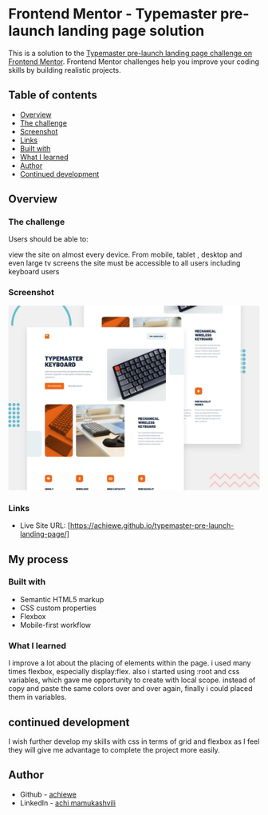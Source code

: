 # Frontend Mentor - Typemaster pre-launch landing page solution

This is a solution to the [Typemaster pre-launch landing page challenge on Frontend Mentor](). Frontend Mentor challenges help you improve your coding skills by building realistic projects.

## Table of contents

  - [Overview](#overview)
  - [The challenge](#the-challenge)
  - [Screenshot](#screenshot)
  - [Links](#links)
  - [Built with](#built-with)
  - [What I learned](#what-i-learned)
  - [Author](#author)
 - [Continued development](#continued-development)
 
   
## Overview

### The challenge

Users should be able to:

view the site on almost every device. From mobile, tablet , desktop and even large tv screens
the site must be accessible to all users including keyboard users

### Screenshot

![](./assets/preview.jpg)


### Links

- Live Site URL: [https://achiewe.github.io/typemaster-pre-launch-landing-page/]

## My process

### Built with

- Semantic HTML5 markup
- CSS custom properties
- Flexbox
- Mobile-first workflow

### What I learned

I improve a lot about the placing of elements within the page. i used many times flexbox, especially display:flex. also i started using :root and css variables, which gave me  opportunity to create with local scope. instead of copy and paste the same colors over and over again, finally i  could placed them in variables.

## continued development
I wish further develop my skills with css in terms of grid and flexbox as I feel they will give me advantage to complete the project more easily.


## Author

- Github - [achiewe](https://github.com/achiewe)
- LinkedIn - [achi mamukashvili](https://www.linkedin.com/in/achi-mamukashvili-721928263/)


